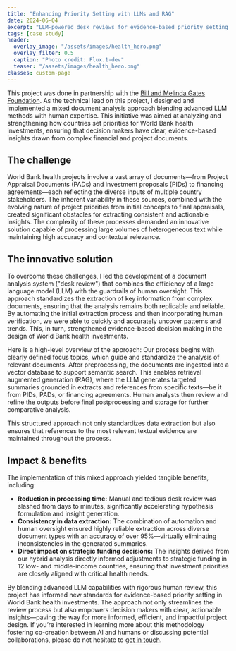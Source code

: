 ```yaml
---
title: "Enhancing Priority Setting with LLMs and RAG"
date: 2024-06-04
excerpt: "LLM-powered desk reviews for evidence-based priority setting in World Bank health lending design."
tags: [case study]
header:
  overlay_image: "/assets/images/health_hero.png"
  overlay_filter: 0.5
  caption: "Photo credit: Flux.1-dev"
  teaser: "/assets/images/health_hero.png"
classes: custom-page
---
```


This project was done in partnership with the [Bill and Melinda Gates Foundation](http://gatesfoundation.org/). As the technical lead on this project, I designed and implemented a mixed document analysis approach blending advanced LLM methods with human expertise. This initiative was aimed at analyzing and strengthening how countries set priorities for World Bank health investments, ensuring that decision makers have clear, evidence-based insights drawn from complex financial and project documents.

## The challenge

World Bank health projects involve a vast array of documents—from Project Appraisal Documents (PADs) and investment proposals (PIDs) to financing agreements—each reflecting the diverse inputs of multiple country stakeholders. The inherent variability in these sources, combined with the evolving nature of project priorities from initial concepts to final appraisals, created significant obstacles for extracting consistent and actionable insights. The complexity of these processes demanded an innovative solution capable of processing large volumes of heterogeneous text while maintaining high accuracy and contextual relevance.

## The innovative solution

To overcome these challenges, I led the development of a document analysis system ("desk review") that combines the efficiency of a large language model (LLM) with the guardrails of human oversight. This approach standardizes the extraction of key information from complex documents, ensuring that the analysis remains both replicable and reliable. By automating the initial extraction process and then incorporating human verification, we were able to quickly and accurately uncover patterns and trends. This, in turn, strengthened evidence-based decision making in the design of World Bank health investments.

Here is a high-level overview of the approach: Our process begins with clearly defined focus topics, which guide and standardize the analysis of relevant documents. After preprocessing, the documents are ingested into a vector database to support semantic search. This enables retrieval augmented generation (RAG), where the LLM generates targeted summaries grounded in extracts and references from specific texts—be it from PIDs, PADs, or financing agreements. Human analysts then review and refine the outputs before final postprocessing and storage for further comparative analysis.

This structured approach not only standardizes data extraction but also ensures that references to the most relevant textual evidence are maintained throughout the process.

## Impact & benefits

The implementation of this mixed approach yielded tangible benefits, including:

- **Reduction in processing time:** Manual and tedious desk review was slashed from days to minutes, significantly accelerating hypothesis formulation and insight generation.
- **Consistency in data extraction:** The combination of automation and human oversight ensured highly reliable extraction across diverse document types with an accuracy of over 95%—virtually eliminating inconsistencies in the generated summaries.
- **Direct impact on strategic funding decisions:** The insights derived from our hybrid analysis directly informed adjustments to strategic funding in 12 low- and middle-income countries, ensuring that investment priorities are closely aligned with critical health needs.

By blending advanced LLM capabilities with rigorous human review, this project has informed new standards for evidence-based priority setting in World Bank health investments. The approach not only streamlines the review process but also empowers decision makers with clear, actionable insights—paving the way for more informed, efficient, and impactful project design. If you’re interested in learning more about this methodology fostering co-creation between AI and humans or discussing potential collaborations, please do not hesitate to [get in touch](/contact/).